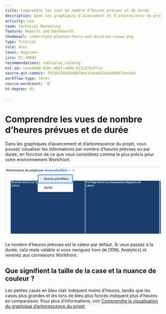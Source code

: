 ```yaml
---
title: Comprendre les vues de nombre d’heures prévues et de durée
description: Dans les graphiques d’avancement et d’arborescence du projet, vous pouvez visualiser les informations par nombre d’heures prévues ou par durée.
activity: use
team: Technical Marketing
feature: Reports and Dashboards
thumbnail: understand-planned-hours-and-duration-views.png
type: Tutorial
role: User
level: Beginner
jira: KT-10044
recommendations: noDisplay,catalog
exl-id: caae6dd0-910c-4bdf-a9db-611c272af7ce
source-git-commit: f033b210268e8979ee15abe812e6ad85673eeedb
workflow-type: tm+mt
source-wordcount: '0'
ht-degree: 0%

---
```


# Comprendre les vues de nombre d’heures prévues et de durée

Dans les graphiques d’avancement et d’arborescence du projet, vous pouvez visualiser les informations par nombre d’heures prévues ou par durée, en fonction de ce que vous considérez comme le plus précis pour votre environnement Workfront.

![Image de la sélection d’un nombre d’heures prévues plutôt que d’une durée](assets/section-1-5.png)



Le nombre d’heures prévues est la valeur par défaut. Si vous passez à la durée, cela reste valable si vous naviguez hors de [!DNL Analytics] et revenez aux connexions Workfront.

## Que signifient la taille de la case et la nuance de couleur ?

Les petites cases en bleu clair indiquent moins d’heures, tandis que les cases plus grandes et les tons de bleu plus foncés indiquent plus d’heures en comparaison. Pour plus d’informations, voir [Comprendre la visualisation du graphique d’arborescence du projet](https://experienceleague.adobe.com/docs/workfront/using/reporting/enhanced-analytics/project-treemap-overview.html?lang=fr).
